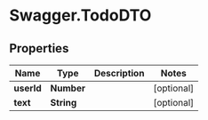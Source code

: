 # Swagger.TodoDTO

## Properties

Name | Type | Description | Notes
------------ | ------------- | ------------- | -------------
**userId** | **Number** |  | [optional] 
**text** | **String** |  | [optional] 


